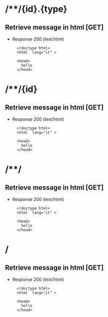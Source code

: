 # /**/{id}.{type}
## Retrieve message in html [GET]
+ Response 200 (text/html)

        <!doctype html>
        <html  lang="it" >

        <head>
          hello
        </head>


# /**/{id}
## Retrieve message in html [GET]
+ Response 200 (text/html)

        <!doctype html>
        <html  lang="it" >

        <head>
          hello
        </head>


# /**/
## Retrieve message in html [GET]
+ Response 200 (text/html)

        <!doctype html>
        <html  lang="it" >

        <head>
          hello
        </head>


# /
## Retrieve message in html [GET]
+ Response 200 (text/html)

        <!doctype html>
        <html  lang="it" >

        <head>
          hello
        </head>
